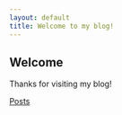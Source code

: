 ```yaml
---
layout: default
title: Welcome to my blog!
---
```



## Welcome

Thanks for visiting my blog! 

[Posts](posts/)